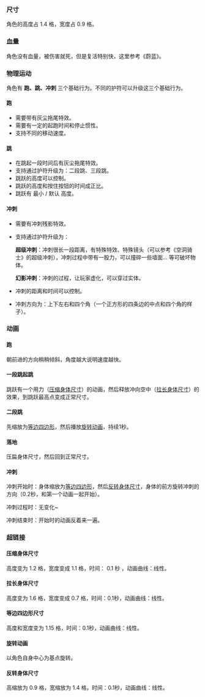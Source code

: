 ### 尺寸

角色的高度占 1.4 格，宽度占 0.9 格。



### 血量

角色没有血量，被伤害就死，但是复活特别快，这里参考《蔚蓝》。



### 物理运动

角色有 **跑、跳、冲刺** 三个基础行为。不同的护符可以升级这三个基础行为。

#### 跑

- 需要带有灰尘拖尾特效。
- 需要有一定的起跑时间和停止惯性。
- 支持不同的移动速度。

#### 跳

- 在跳起一段时间后有灰尘拖尾特效。
- 支持通过护符升级为：二段跳、三段跳。
- 跳跃的高度可以控制。
- 跳跃的高度和按住按钮的时间成正比。
- 跳跃有 最小 / 默认 高度。

#### 冲刺

- 需要有冲刺残影特效。

- 支持通过护符升级为：

  **超级冲刺**：冲刺很长一段距离，有特殊特效、特殊镜头（可以参考《空洞骑士》的超级冲刺），冲刺过程中带有一股力，可以撞碎一些墙面... 等可破坏物体。

  **幻影冲刺**：冲刺的过程，让玩家虚化，可以穿过实体。
  
- 冲刺的距离和时间可以控制。

- 冲刺方向为：上下左右和四个角（一个正方形的四条边的中点和四个角的样子）。



### 动画

#### 跑

朝前进的方向稍稍倾斜，角度越大说明速度越快。

#### 一段跳起跳

跳跃有一个用力（[压缩身体尺寸](#压缩身体尺寸)）的动画，然后释放冲向空中（[拉长身体尺寸](#拉长身体尺寸)）的效果，到跳跃最高点变成正常尺寸。

#### 二段跳

先缩放为[等边四边形](#等边四边形尺寸)，然后播放[旋转动画](#旋转动画)，持续1秒。

#### 落地

压扁身体尺寸，然后回到正常尺寸。

#### 冲刺

冲刺开始时：身体缩放为[等边四边形](#等边四边形尺寸)，然后[反转身体尺寸](#反转身体尺寸)，身体的前方旋转冲刺的方向（0.2秒，和第一个动画一起开始）。

冲刺过程时：无变化~

冲刺结束时：开始时的动画反着来一遍。





### 超链接

#### 压缩身体尺寸

高度变为 1.2 格，宽度变成 1.1 格，时间： 0.1 秒 ，动画曲线：线性。 

#### 拉长身体尺寸

高度变为 1.6 格，宽度变成 0.7 格，时间：0.1秒，动画曲线：线性。

#### 等边四边形尺寸

高度和宽度变为 1.15 格，时间：0.1秒，动画曲线：线性。

#### 旋转动画

以角色自身中心为基点旋转。

#### 反转身体尺寸

高缩放为 0.9 格，宽缩放为 1.4 格，时间：0.1秒，动画曲线：线性。
